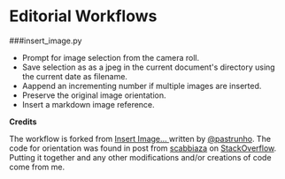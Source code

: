 # Editorial Workflows



###insert_image.py

- Prompt for image selection from the camera roll.
- Save selection as as a jpeg in the current document's directory using the current date as filename.
- Aappend an incrementing number if multiple images are inserted.
- Preserve the original image orientation.
- Insert a markdown image reference.

**Credits**

The workflow is forked from [Insert Image... ](http://www.editorial-workflows.com/workflow/5896882052136960/tbnRcIh3c38) written by [@pastrunho](http://twitter.com/pastrunho). The code for orientation was found in post from [scabbiaza](http://stackoverflow.com/users/1350976/scabbiaza) on [StackOverflow](http://stackoverflow.com/questions/13872331/rotating-an-image-with-orientation-specified-in-exif-using-python-without-pil-in). Putting it together and any other modifications and/or creations of code come from me.

